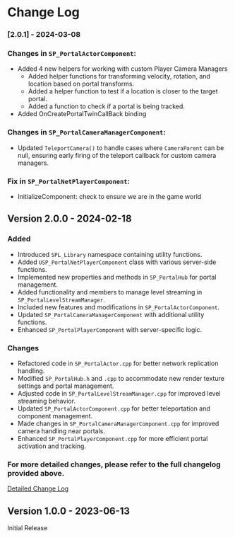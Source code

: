 # Change Log

### [2.0.1] - 2024-03-08  
### Changes in `SP_PortalActorComponent`:  
- Added 4 new helpers for working with custom Player Camera Managers  
  - Added helper functions for transforming velocity, rotation, and location based on portal transforms.  
  - Added a helper function to test if a location is closer to the target portal.  
  - Added a function to check if a portal is being tracked.  
- Added OnCreatePortalTwinCallBack binding  
  
### Changes in `SP_PortalCameraManagerComponent`:  
- Updated `TeleportCamera()` to handle cases where `CameraParent` can be null, ensuring early firing of the teleport callback for custom camera managers.  
  
### Fix in `SP_PortalNetPlayerComponent`:  
- InitializeComponent: check to ensure we are in the game world  
  
  
## Version 2.0.0 - 2024-02-18

### Added
- Introduced `SPL_Library` namespace containing utility functions.
- Added `USP_PortalNetPlayerComponent` class with various server-side functions.
- Implemented new properties and methods in `SP_PortalHub` for portal management.
- Added functionality and members to manage level streaming in `SP_PortalLevelStreamManager`.
- Included new features and modifications in `SP_PortalActorComponent`.
- Updated `SP_PortalCameraManagerComponent` with additional utility functions.
- Enhanced `SP_PortalPlayerComponent` with server-specific logic.

### Changes
- Refactored code in `SP_PortalActor.cpp` for better network replication handling.
- Modified `SP_PortalHub.h` and `.cpp` to accommodate new render texture settings and portal management.
- Adjusted code in `SP_PortalLevelStreamManager.cpp` for improved level streaming behavior.
- Updated `SP_PortalActorComponent.cpp` for better teleportation and component management.
- Made changes in `SP_PortalCameraManagerComponent.cpp` for improved camera handling near portals.
- Enhanced `SP_PortalPlayerComponent.cpp` for more efficient portal activation and tracking.

### For more detailed changes, please refer to the full changelog provided above.
[Detailed Change Log](ChangeLogDetailed.md)

## Version 1.0.0 - 2023-06-13

Initial Release
